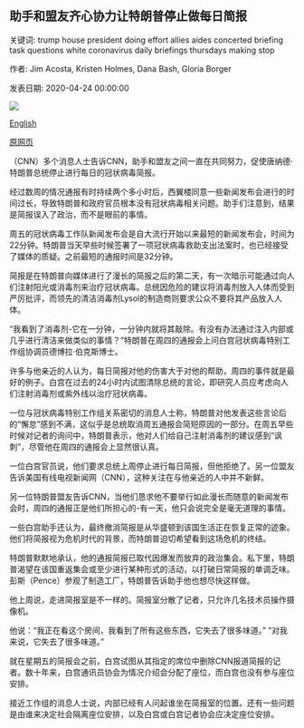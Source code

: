 ## 助手和盟友齐心协力让特朗普停止做每日简报

关键词: trump house president doing effort allies aides concerted briefing task questions white coronavirus daily briefings thursdays making stop

作者: Jim Acosta, Kristen Holmes, Dana Bash, Gloria Borger

发表日期: 2020-04-24 00:00:00

![](https://cdn.cnn.com/cnnnext/dam/assets/200424181944-trump-briefing-042420-super-tease.jpg)

[English](Aides%20and%20allies%20making%20concerted%20effort%20to%20get%20Trump%20to%20stop%20doing%20daily%20briefings.md)

[原网页](https://edition.cnn.com/2020/04/24/politics/white-house-briefings-coronavirus/index.html)

（CNN）多个消息人士告诉CNN，助手和盟友之间一直在共同努力，促使唐纳德·特朗普总统停止进行每日的冠状病毒简报。

经过数周的情况通报有时持续两个多小时后，西翼楼同意一些新闻发布会进行的时间过长，导致特朗普和政府官员根本没有冠状病毒相关问题。助手们注意到，结果是简报误入了政治，而不是眼前的事情。

周五的冠状病毒工作队新闻发布会是自大流行开始以来最短的新闻发布会，时间为22分钟。特朗普当天早些时候签署了一项冠状病毒救助支出法案时，也已经接受了媒体的质疑。之前最短的通报时间是32分钟。

简报是在特朗普向媒体进行了漫长的简报之后的第二天，有一次暗示可能通过向人们注射阳光或消毒剂来治疗冠状病毒。总统因危险的建议将消毒剂放入人体而受到严厉批评，而领先的清洁消毒剂Lysol的制造商则要求公众不要将其产品放入人体。

“我看到了消毒剂-它在一分钟，一分钟内就将其敲除。有没有办法通过注入内部或几乎进行清洁来做类似的事情？”特朗普在周四的通报会上问白宫冠状病毒特别工作组协调员德博拉·伯克斯博士。

许多与他亲近的人认为，每日简报对他的伤害大于对他的帮助，周四的事件就是最好的例子。白宫在过去的24小时内试图清除总统的言论，即研究人员应考虑向人们注射消毒剂或紫外线以治疗冠状病毒。

一位与冠状病毒特别工作组关系密切的消息人士称，特朗普对他发表这些言论后的“懈怠”感到不满，这似乎是总统取消周五通报会简短原因的一部分。在周五早些时候对记者的询问中，特朗普表示，他对人们给自己注射消毒剂的建议感到“讽刺”，尽管他在周四的通报会上显然很认真。

一位白宫官员说，他们要求总统上周停止进行每日简报，但他拒绝了。另一位盟友告诉美国有线电视新闻网（CNN），这种关注在与他亲近的人中并不新鲜。

另一位特朗普盟友告诉CNN，当他们恳求他不要举行如此漫长而随意的新闻发布会时，周四的通报正是他们所担心的-有一天，他只会说完全是毫无道理的事情。

一些白宫助手还认为，最终撤消简报是从华盛顿到该国生活正在恢复正常的迹象。他们将简报视为危机时代的背景，而特朗普迫切希望看到这场危机的终结。

特朗普默默地承认，他的通报简报已取代因爆发而放弃的政治集会。私下里，特朗普渴望在该国重返集会或至少进行某种形式的活动，以打破日常简报的单调乏味。彭斯（Pence）参观了制造工厂，特朗普告诉助手他也想尽快这样做。

他上周说，走进简报室是不一样的。简报室分散了记者，只允许几名技术员操作摄像机。

他说：“我正在看这个房间，我看到了所有这些东西，它失去了很多味道。” “对我来说，它失去了很多味道。”

就在星期五的简报会之前，白宫试图从其指定的席位中删除CNN报道简报的记者。数十年来，白宫通讯员协会为情况介绍会分配了座位，而白宫也没有参与座位安排。

接近工作组的消息人士说，内部已经有人问起谁坐在简报室的位置。还有一些问题是由谁来决定社会隔离座位安排，以及白宫或白宫记者协会应决定座位安排。
